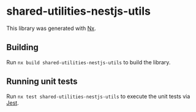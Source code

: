 # shared-utilities-nestjs-utils

This library was generated with [Nx](https://nx.dev).

## Building

Run `nx build shared-utilities-nestjs-utils` to build the library.

## Running unit tests

Run `nx test shared-utilities-nestjs-utils` to execute the unit tests via [Jest](https://jestjs.io).
